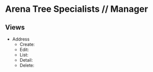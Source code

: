 # Arena Tree Specialists // Manager

## Views
- Address
  - Create:
  - Edit:
  - List: 
  - Detail: 
  - Delete:
